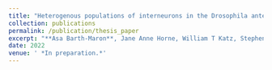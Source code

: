 ```yaml
---
title: "Heterogenous populations of interneurons in the Drosophila antennal lobe support distinct computations and provide flexible coding across shifts in input statistics"
collection: publications
permalink: /publication/thesis_paper
excerpt: "**Asa Barth-Maron**, Jane Anne Horne, William T Katz, Stephen M Plaza, Louis K Scheffer, Isabel D'Alessandro, Ian A Meinertzhagen, Wei-Chung A Lee , Rachel I Wilson. “Heterogenous populations of interneurons in the Drosophila antennal lobe support distinct computations and provide flexible coding across shifts in input statistics.” *In preparation.*"
date: 2022
venue: ' *In preparation.*'
---
```

